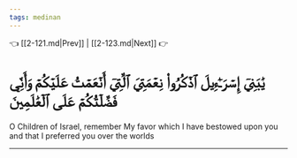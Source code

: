 ```yaml
---
tags: medinan
---
```


👈 [[2-121.md|Prev]] | [[2-123.md|Next]] 👉

# يَٰبَنِيٓ إِسۡرَـٰٓءِيلَ ٱذۡكُرُواْ نِعۡمَتِيَ ٱلَّتِيٓ أَنۡعَمۡتُ عَلَيۡكُمۡ وَأَنِّي فَضَّلۡتُكُمۡ عَلَى ٱلۡعَٰلَمِينَ

O Children of Israel, remember My favor which I have bestowed upon you and that I preferred you over the worlds

---


